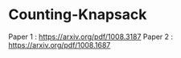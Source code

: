 # Counting-Knapsack
Paper 1 : https://arxiv.org/pdf/1008.3187
Paper 2 : https://arxiv.org/pdf/1008.1687